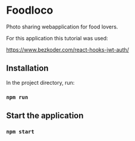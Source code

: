 # Foodloco

Photo sharing webapplication for food lovers.

For this application this tutorial was used:

https://www.bezkoder.com/react-hooks-jwt-auth/

## Installation

In the project directory, run:

### `npm run`

## Start the application

### `npm start`